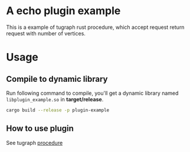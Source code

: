 # A echo plugin example
This is a example of tugraph rust procedure, which accept request return request with number of vertices.

# Usage

## Compile to dynamic library
Run following command to compile, you'll get a dynamic library named `libplugin_example.so` in **target/release**.

```bash
cargo build --release -p plugin-example
```

## How to use plugin
See tugraph [procedure](https://github.com/TuGraph-family/tugraph-db/blob/master/doc/zh-CN/source/5.developer-manual/6.interface/3.procedure/1.procedure.md#22加载存储过程)